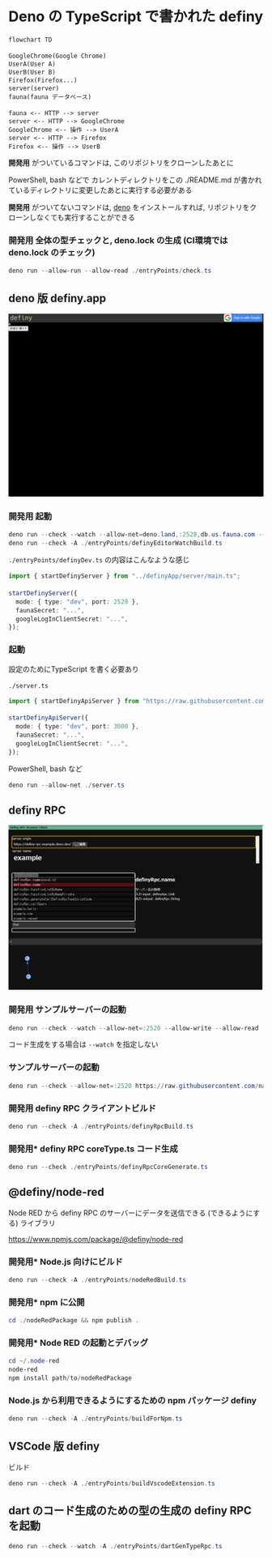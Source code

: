 # Deno の TypeScript で書かれた definy

```mermaid
flowchart TD

GoogleChrome(Google Chrome)
UserA(User A)
UserB(User B)
Firefox(Firefox...)
server(server)
fauna(fauna データベース)

fauna <-- HTTP --> server
server <-- HTTP --> GoogleChrome
GoogleChrome <-- 操作 --> UserA
server <-- HTTP --> Firefox
Firefox <-- 操作 --> UserB
```

**開発用** がついているコマンドは, このリポジトリをクローンしたあとに

PowerShell, bash などで カレントディレクトリをこの ./README.md
が書かれているディレクトリに変更したあとに実行する必要がある

**開発用** がついてないコマンドは, [deno](https://deno.land/)
をインストールすれば, リポジトリをクローンしなくても実行することができる

### **開発用** 全体の型チェックと, deno.lock の生成 (CI環境では deno.lock のチェック)

```ps1
deno run --allow-run --allow-read ./entryPoints/check.ts
```

## deno 版 definy.app

![definy-app-deno](./assets/definy-app-deno.png)

### **開発用** 起動

```ps1
deno run --check --watch --allow-net=deno.land,:2528,db.us.fauna.com --allow-write=./definyApp/apiClient/ ./entryPoints/definyDev.ts
deno run --check -A ./entryPoints/definyEditorWatchBuild.ts
```

`./entryPoints/definyDev.ts` の内容はこんなような感じ

```ts
import { startDefinyServer } from "../definyApp/server/main.ts";

startDefinyServer({
  mode: { type: "dev", port: 2528 },
  faunaSecret: "...",
  googleLogInClientSecret: "...",
});
```

### 起動

設定のためにTypeScript を書く必要あり

`./server.ts`

```ts
import { startDefinyApiServer } from "https://raw.githubusercontent.com/narumincho/definy/main/deno-lib/definyApp/server/main.ts";

startDefinyApiServer({
  mode: { type: "dev", port: 3000 },
  faunaSecret: "...",
  googleLogInClientSecret: "...",
});
```

PowerShell, bash など

```ps1
deno run --allow-net ./server.ts
```

## definy RPC

![definy-rpc](./assets/definy-rpc.png)

### **開発用** サンプルサーバーの起動

```ps1
deno run --check --watch --allow-net=:2520 --allow-write --allow-read ./entryPoints/definyRpcServerDev.ts
```

コード生成をする場合は `--watch` を指定しない

### サンプルサーバーの起動

```ps1
deno run --check --allow-net=:2520 https://raw.githubusercontent.com/narumincho/definy/main/deno-lib/entryPoints/definyRpcServerDenoDeploy.ts
```

### **開発用** definy RPC クライアントビルド

```ps1
deno run --check -A ./entryPoints/definyRpcBuild.ts
```

### **開発用*** definy RPC coreType.ts コード生成

```ps1
deno run --check ./entryPoints/definyRpcCoreGenerate.ts
```

## @definy/node-red

Node RED から definy RPC のサーバーにデータを送信できる (できるようにする)
ライブラリ

https://www.npmjs.com/package/@definy/node-red

### **開発用*** Node.js 向けにビルド

```ps1
deno run --check -A ./entryPoints/nodeRedBuild.ts
```

### **開発用*** npm に公開

```ps1
cd ./nodeRedPackage && npm publish .
```

### **開発用*** Node RED の起動とデバッグ

```ps1
cd ~/.node-red
node-red
npm install path/to/nodeRedPackage
```

### Node.js から利用できるようにするための npm パッケージ definy

```ps1
deno run --check -A ./entryPoints/buildForNpm.ts
```

## VSCode 版 definy

ビルド

```ps1
deno run --check -A ./entryPoints/buildVscodeExtension.ts
```

## dart のコード生成のための型の生成の definy RPC を起動

```ps1
deno run --check --watch -A ./entryPoints/dartGenTypeRpc.ts
```
